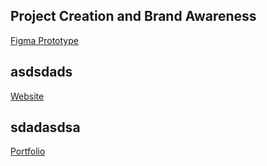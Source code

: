 
## Project Creation and Brand Awareness
[Figma Prototype](https://www.figma.com/proto/56Xlp53EoNql6IhstUx7H6/Final-project?node-id=1048-1063&p=f&t=kVM0329u9LD020Or-1&scaling=contain&content-scaling=fixed&page-id=0%3A1)

## asdsdads
[Website](https://brearth2sat3urn8.wixsite.com/my-site-2)

## sdadasdsa
[Portfolio](https://brearth2sat3urn8.wixsite.com/portfolio-1)


